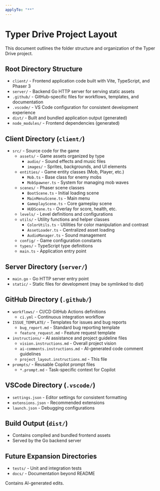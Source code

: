 ```yaml
---
applyTo: "**"
---
```


# Typer Drive Project Layout

This document outlines the folder structure and organization of the Typer Drive project.

## Root Directory Structure

- `client/` - Frontend application code built with Vite, TypeScript, and Phaser 3
- `server/` - Backend Go HTTP server for serving static assets
- `.github/` - GitHub-specific files for workflows, templates, and documentation
- `.vscode/` - VS Code configuration for consistent development experience
- `dist/` - Built and bundled application output (generated)
- `node_modules/` - Frontend dependencies (generated)

## Client Directory (`client/`)

- `src/` - Source code for the game
  - `assets/` - Game assets organized by type
    - `audio/` - Sound effects and music files
    - `images/` - Sprites, backgrounds, and UI elements
  - `entities/` - Game entity classes (Mob, Player, etc.)
    - `Mob.ts` - Base class for enemy mobs
    - `MobSpawner.ts` - System for managing mob waves
  - `scenes/` - Phaser scene classes
    - `BootScene.ts` - Initial loading scene
    - `MainMenuScene.ts` - Main menu 
    - `GameplayScene.ts` - Core gameplay scene
    - `HUDScene.ts` - Overlay for score, health, etc.
  - `levels/` - Level definitions and configurations
  - `utils/` - Utility functions and helper classes
    - `ColorUtils.ts` - Utilities for color manipulation and contrast
    - `AssetLoader.ts` - Centralized asset loading
    - `AudioManager.ts` - Sound management
  - `config/` - Game configuration constants
  - `types/` - TypeScript type definitions
  - `main.ts` - Application entry point

## Server Directory (`server/`)

- `main.go` - Go HTTP server entry point
- `static/` - Static files for development (may be symlinked to dist)

## GitHub Directory (`.github/`)

- `workflows/` - CI/CD GitHub Actions definitions
  - `ci.yml` - Continuous integration workflow
- `ISSUE_TEMPLATE/` - Templates for issues and bug reports
  - `bug_report.md` - Standard bug reporting template
  - `feature_request.md` - Feature request template
- `instructions/` - AI assistance and project guideline files
  - `vision.instructions.md` - Overall project vision
  - `ai-comments.instructions.md` - AI-generated code comment guidelines
  - `project_layout.instructions.md` - This file
- `prompts/` - Reusable Copilot prompt files
  - `*.prompt.md` - Task-specific context for Copilot

## VSCode Directory (`.vscode/`)

- `settings.json` - Editor settings for consistent formatting
- `extensions.json` - Recommended extensions
- `launch.json` - Debugging configurations

## Build Output (`dist/`)

- Contains compiled and bundled frontend assets
- Served by the Go backend server

## Future Expansion Directories

- `tests/` - Unit and integration tests
- `docs/` - Documentation beyond README

Contains AI-generated edits.
